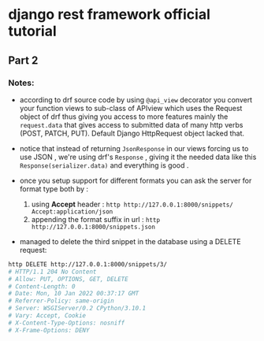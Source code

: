 # django rest framework official tutorial 
## Part 2

### Notes:
- according to drf source code by using `@api_view` decorator you convert your function views to sub-class of APIview which uses the Request object of drf thus giving you access to more features mainly the `request.data` that gives access to submitted data of many http verbs (POST, PATCH, PUT). Default Django HttpRequest object lacked that.

- notice that instead of returning `JsonResponse` in our views forcing us to use JSON , we're using drf's `Response` , giving it the needed data like this `Response(serializer.data)` and everything is good .

- once you setup support for different formats you can ask the server for format type both by :
  1. using **Accept** header : `http http://127.0.0.1:8000/snippets/ Accept:application/json`
  1. appending the format suffix in url : `http http://127.0.0.1:8000/snippets.json`
  
- managed to delete the third snippet in the database using a DELETE request: 
``` bash
http DELETE http://127.0.0.1:8000/snippets/3/                                                                                                       
# HTTP/1.1 204 No Content                                                                                                                               
# Allow: PUT, OPTIONS, GET, DELETE                                                                                                                      
# Content-Length: 0                                                                                                                                     
# Date: Mon, 10 Jan 2022 00:37:17 GMT                                                                                                                   
# Referrer-Policy: same-origin                                                                                                                          
# Server: WSGIServer/0.2 CPython/3.10.1                                                                                                                 
# Vary: Accept, Cookie                                                                                                                                  
# X-Content-Type-Options: nosniff                                                                                                                       
# X-Frame-Options: DENY
```